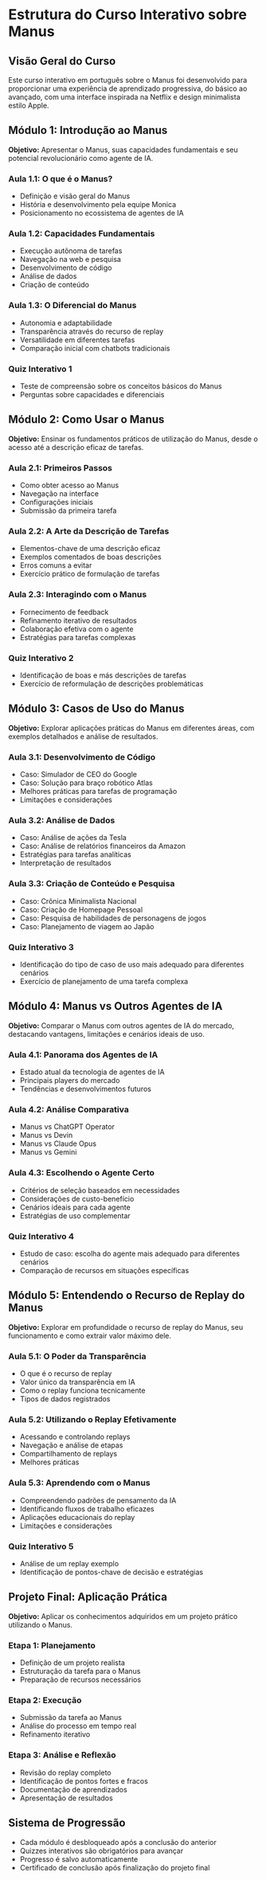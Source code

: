 # Estrutura do Curso Interativo sobre Manus

## Visão Geral do Curso
Este curso interativo em português sobre o Manus foi desenvolvido para proporcionar uma experiência de aprendizado progressiva, do básico ao avançado, com uma interface inspirada na Netflix e design minimalista estilo Apple.

## Módulo 1: Introdução ao Manus
**Objetivo:** Apresentar o Manus, suas capacidades fundamentais e seu potencial revolucionário como agente de IA.

### Aula 1.1: O que é o Manus?
- Definição e visão geral do Manus
- História e desenvolvimento pela equipe Monica
- Posicionamento no ecossistema de agentes de IA

### Aula 1.2: Capacidades Fundamentais
- Execução autônoma de tarefas
- Navegação na web e pesquisa
- Desenvolvimento de código
- Análise de dados
- Criação de conteúdo

### Aula 1.3: O Diferencial do Manus
- Autonomia e adaptabilidade
- Transparência através do recurso de replay
- Versatilidade em diferentes tarefas
- Comparação inicial com chatbots tradicionais

### Quiz Interativo 1
- Teste de compreensão sobre os conceitos básicos do Manus
- Perguntas sobre capacidades e diferenciais

## Módulo 2: Como Usar o Manus
**Objetivo:** Ensinar os fundamentos práticos de utilização do Manus, desde o acesso até a descrição eficaz de tarefas.

### Aula 2.1: Primeiros Passos
- Como obter acesso ao Manus
- Navegação na interface
- Configurações iniciais
- Submissão da primeira tarefa

### Aula 2.2: A Arte da Descrição de Tarefas
- Elementos-chave de uma descrição eficaz
- Exemplos comentados de boas descrições
- Erros comuns a evitar
- Exercício prático de formulação de tarefas

### Aula 2.3: Interagindo com o Manus
- Fornecimento de feedback
- Refinamento iterativo de resultados
- Colaboração efetiva com o agente
- Estratégias para tarefas complexas

### Quiz Interativo 2
- Identificação de boas e más descrições de tarefas
- Exercício de reformulação de descrições problemáticas

## Módulo 3: Casos de Uso do Manus
**Objetivo:** Explorar aplicações práticas do Manus em diferentes áreas, com exemplos detalhados e análise de resultados.

### Aula 3.1: Desenvolvimento de Código
- Caso: Simulador de CEO do Google
- Caso: Solução para braço robótico Atlas
- Melhores práticas para tarefas de programação
- Limitações e considerações

### Aula 3.2: Análise de Dados
- Caso: Análise de ações da Tesla
- Caso: Análise de relatórios financeiros da Amazon
- Estratégias para tarefas analíticas
- Interpretação de resultados

### Aula 3.3: Criação de Conteúdo e Pesquisa
- Caso: Crônica Minimalista Nacional
- Caso: Criação de Homepage Pessoal
- Caso: Pesquisa de habilidades de personagens de jogos
- Caso: Planejamento de viagem ao Japão

### Quiz Interativo 3
- Identificação do tipo de caso de uso mais adequado para diferentes cenários
- Exercício de planejamento de uma tarefa complexa

## Módulo 4: Manus vs Outros Agentes de IA
**Objetivo:** Comparar o Manus com outros agentes de IA do mercado, destacando vantagens, limitações e cenários ideais de uso.

### Aula 4.1: Panorama dos Agentes de IA
- Estado atual da tecnologia de agentes de IA
- Principais players do mercado
- Tendências e desenvolvimentos futuros

### Aula 4.2: Análise Comparativa
- Manus vs ChatGPT Operator
- Manus vs Devin
- Manus vs Claude Opus
- Manus vs Gemini

### Aula 4.3: Escolhendo o Agente Certo
- Critérios de seleção baseados em necessidades
- Considerações de custo-benefício
- Cenários ideais para cada agente
- Estratégias de uso complementar

### Quiz Interativo 4
- Estudo de caso: escolha do agente mais adequado para diferentes cenários
- Comparação de recursos em situações específicas

## Módulo 5: Entendendo o Recurso de Replay do Manus
**Objetivo:** Explorar em profundidade o recurso de replay do Manus, seu funcionamento e como extrair valor máximo dele.

### Aula 5.1: O Poder da Transparência
- O que é o recurso de replay
- Valor único da transparência em IA
- Como o replay funciona tecnicamente
- Tipos de dados registrados

### Aula 5.2: Utilizando o Replay Efetivamente
- Acessando e controlando replays
- Navegação e análise de etapas
- Compartilhamento de replays
- Melhores práticas

### Aula 5.3: Aprendendo com o Manus
- Compreendendo padrões de pensamento da IA
- Identificando fluxos de trabalho eficazes
- Aplicações educacionais do replay
- Limitações e considerações

### Quiz Interativo 5
- Análise de um replay exemplo
- Identificação de pontos-chave de decisão e estratégias

## Projeto Final: Aplicação Prática
**Objetivo:** Aplicar os conhecimentos adquiridos em um projeto prático utilizando o Manus.

### Etapa 1: Planejamento
- Definição de um projeto realista
- Estruturação da tarefa para o Manus
- Preparação de recursos necessários

### Etapa 2: Execução
- Submissão da tarefa ao Manus
- Análise do processo em tempo real
- Refinamento iterativo

### Etapa 3: Análise e Reflexão
- Revisão do replay completo
- Identificação de pontos fortes e fracos
- Documentação de aprendizados
- Apresentação de resultados

## Sistema de Progressão
- Cada módulo é desbloqueado após a conclusão do anterior
- Quizzes interativos são obrigatórios para avançar
- Progresso é salvo automaticamente
- Certificado de conclusão após finalização do projeto final

